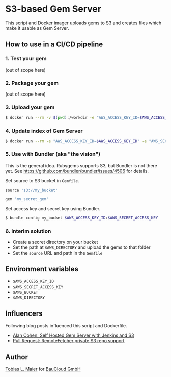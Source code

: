 # S3-based Gem Server

This script and Docker imager uploads gems to S3 and creates files which make it usable as Gem Server.

## How to use in a CI/CD pipeline

### 1. Test your gem
(out of scope here)

### 2. Package your gem
(out of scope here)

### 3. Upload your gem

```bash
$ docker run --rm -v $(pwd):/workdir -e "AWS_ACCESS_KEY_ID=$AWS_ACCESS_KEY_ID" -e "AWS_SECRET_ACCESS_KEY=$AWS_SECRET_ACCESS_KEY" -e "AWS_BUCKET=$AWS_BUCKET" tmaier/s3-gemserver upload
```

### 4. Update index of Gem Server

```bash
$ docker run --rm -e "AWS_ACCESS_KEY_ID=$AWS_ACCESS_KEY_ID" -e "AWS_SECRET_ACCESS_KEY=$AWS_SECRET_ACCESS_KEY" -e "AWS_BUCKET=$AWS_BUCKET" tmaier/s3-gemserver update_index
```

### 5. Use with Bundler (aka "the vision")

This is the general idea. Rubygems supports S3, but Bundler is not there yet.
See https://github.com/bundler/bundler/issues/4506 for details.

Set source to S3 bucket in `Gemfile`.

```ruby
source 's3://my_bucket'

gem 'my_secret_gem'
```

Set access key and secret key using Bundler.

```bash
$ bundle config my_bucket $AWS_ACCESS_KEY_ID:$AWS_SECRET_ACCESS_KEY
```

### 6. Interim solution

* Create a secret directory on your bucket
* Set the path at `$AWS_DIRECTORY` and upload the gems to that folder
* Set the `source` URL and path in the `Gemfile`

## Environment variables

* `$AWS_ACCESS_KEY_ID`
* `$AWS_SECRET_ACCESS_KEY`
* `$AWS_BUCKET`
* `$AWS_DIRECTORY`

## Influencers
Following blog posts influenced this script and Dockerfile.

* [Alan Cohen: Self Hosted Gem Server with Jenkins and S3](https://eng.climate.com/2014/04/10/self-hosted-gem-server-with-jenkins-and-s3/)
* [Pull Request: RemoteFetcher private S3 repo support](https://github.com/rubygems/rubygems/pull/856)

## Author

[Tobias L. Maier](http://tobiasmaier.info) for [BauCloud GmbH](https://www.baucloud.com)
